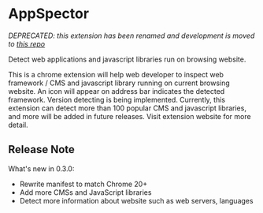 # AppSpector

*DEPRECATED: this extension has been renamed and development is moved to [this repo](https://github.com/nqbao/framework-inspector)*

Detect web applications and javascript libraries run on browsing website.

This is a chrome extension will help web developer to inspect web framework / CMS and javascript library running on current browsing website. An icon will appear on address bar indicates the detected framework. Version detecting is being implemented.
Currently, this extension can detect more than 100 popular CMS and javascript libraries, and more will be added in future releases. Visit extension website for more detail.

## Release Note
What's new in 0.3.0:

- Rewrite manifest to match Chrome 20+
- Add more CMSs and JavaScript libraries
- Detect more information about website such as web servers, languages
